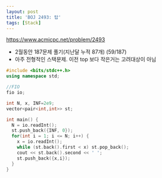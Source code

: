 ```yaml
---
layout: post
title: 'BOJ 2493: 탑'
tags: [Stack]
---
```


<https://www.acmicpc.net/problem/2493>

- 2월동안 187문제 풀기(지난달 누적 87개) (59/187)
- 아주 전형적인 스택문제. 이전 top 보다 작은거는 고려대상이 아님

```c++
#include <bits/stdc++.h>
using namespace std;

//FIO
fio io;

int N, x, INF=2e9;
vector<pair<int,int>> st;

int main() {
  N = io.readInt();
  st.push_back({INF, 0});
  for(int i = 1; i <= N; i++) {
    x = io.readInt();
    while (st.back().first < x) st.pop_back();
    cout << st.back().second << ' ';
    st.push_back({x,i});
  }
}
```